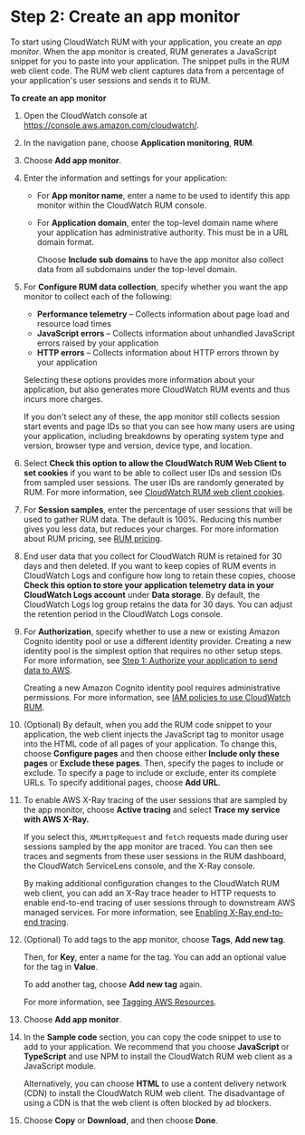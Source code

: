 # Step 2: Create an app monitor<a name="CloudWatch-RUM-get-started-create-app-monitor"></a>

To start using CloudWatch RUM with your application, you create an *app monitor*\. When the app monitor is created, RUM generates a JavaScript snippet for you to paste into your application\. The snippet pulls in the RUM web client code\. The RUM web client captures data from a percentage of your application's user sessions and sends it to RUM\.

**To create an app monitor**

1. Open the CloudWatch console at [https://console\.aws\.amazon\.com/cloudwatch/](https://console.aws.amazon.com/cloudwatch/)\.

1. In the navigation pane, choose **Application monitoring**, **RUM**\.

1. Choose **Add app monitor**\.

1. Enter the information and settings for your application:
   + For **App monitor name**, enter a name to be used to identify this app monitor within the CloudWatch RUM console\.
   + For **Application domain**, enter the top\-level domain name where your application has administrative authority\. This must be in a URL domain format\.

     Choose **Include sub domains** to have the app monitor also collect data from all subdomains under the top\-level domain\.

1. For **Configure RUM data collection**, specify whether you want the app monitor to collect each of the following:
   + **Performance telemetry** – Collects information about page load and resource load times
   + **JavaScript errors** – Collects information about unhandled JavaScript errors raised by your application
   + **HTTP errors** – Collects information about HTTP errors thrown by your application

   Selecting these options provides more information about your application, but also generates more CloudWatch RUM events and thus incurs more charges\.

   If you don't select any of these, the app monitor still collects session start events and page IDs so that you can see how many users are using your application, including breakdowns by operating system type and version, browser type and version, device type, and location\.

1. Select **Check this option to allow the CloudWatch RUM Web Client to set cookies** if you want to be able to collect user IDs and session IDs from sampled user sessions\. The user IDs are randomly generated by RUM\. For more information, see [CloudWatch RUM web client cookies](CloudWatch-RUM-privacy.md#CloudWatch-RUM-cookies)\.

1. For **Session samples**, enter the percentage of user sessions that will be used to gather RUM data\. The default is 100%\. Reducing this number gives you less data, but reduces your charges\. For more information about RUM pricing, see [RUM pricing](CloudWatch-RUM.md#RUMpricing)\.

1. End user data that you collect for CloudWatch RUM is retained for 30 days and then deleted\. If you want to keep copies of RUM events in CloudWatch Logs and configure how long to retain these copies, choose **Check this option to store your application telemetry data in your CloudWatch Logs account** under **Data storage**\. By default, the CloudWatch Logs log group retains the data for 30 days\. You can adjust the retention period in the CloudWatch Logs console\.

1. For **Authorization**, specify whether to use a new or existing Amazon Cognito identity pool or use a different identity provider\. Creating a new identity pool is the simplest option that requires no other setup steps\. For more information, see [Step 1: Authorize your application to send data to AWS](CloudWatch-RUM-get-started-authorization.md)\.

   Creating a new Amazon Cognito identity pool requires administrative permissions\. For more information, see [IAM policies to use CloudWatch RUM](CloudWatch-RUM-permissions.md)\.

1. \(Optional\) By default, when you add the RUM code snippet to your application, the web client injects the JavaScript tag to monitor usage into the HTML code of all pages of your application\. To change this, choose **Configure pages** and then choose either **Include only these pages** or **Exclude these pages**\. Then, specify the pages to include or exclude\. To specify a page to include or exclude, enter its complete URLs\. To specify additional pages, choose **Add URL**\.

1. To enable AWS X\-Ray tracing of the user sessions that are sampled by the app monitor, choose **Active tracing** and select **Trace my service with AWS X\-Ray\.**

   If you select this, `XMLHttpRequest` and `fetch` requests made during user sessions sampled by the app monitor are traced\. You can then see traces and segments from these user sessions in the RUM dashboard, the CloudWatch ServiceLens console, and the X\-Ray console\.

   By making additional configuration changes to the CloudWatch RUM web client, you can add an X\-Ray trace header to HTTP requests to enable end\-to\-end tracing of user sessions through to downstream AWS managed services\. For more information, see [Enabling X\-Ray end\-to\-end tracing](CloudWatch-RUM-modify-snippet.md#CloudWatch-RUM-xraytraceheader)\.

1. \(Optional\) To add tags to the app monitor, choose **Tags**, **Add new tag**\.

   Then, for **Key**, enter a name for the tag\. You can add an optional value for the tag in **Value**\. 

   To add another tag, choose **Add new tag** again\.

   For more information, see [Tagging AWS Resources](https://docs.aws.amazon.com/general/latest/gr/aws_tagging.html)\.

1. Choose **Add app monitor**\.

1. In the **Sample code** section, you can copy the code snippet to use to add to your application\. We recommend that you choose **JavaScript** or **TypeScript** and use NPM to install the CloudWatch RUM web client as a JavaScript module\.

   Alternatively, you can choose **HTML** to use a content delivery network \(CDN\) to install the CloudWatch RUM web client\. The disadvantage of using a CDN is that the web client is often blocked by ad blockers\.

1. Choose **Copy** or **Download**, and then choose **Done**\.